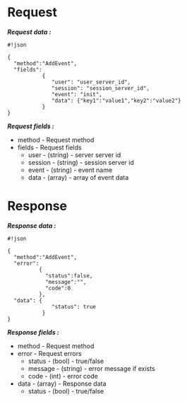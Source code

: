# Request #

***Request data :*** 

```
#!json

{
  "method":"AddEvent",
  "fields": 
           {
              "user": "user_server_id",
              "session": "session_server_id",
              "event": "init",
              "data": {"key1":"value1","key2":"value2"}
           }
}

```

***Request fields :*** 

* method - Request method
* fields - Request fields
    * user - (string) - server server id
    * session - (string) - session server id
    * event - (string) - event name
    * data - (array) - array of event data

# Response #

***Response data :*** 


```
#!json

{
  "method":"AddEvent",
  "error":
          {
            "status":false,
            "message":"",
            "code":0
          },
  "data": {
              "status": true
           }
}
```

***Response fields :*** 

* method - Request method
* error - Request errors
    * status - (bool) - true/false
    * message - (string) - error message if exists
    * code - (int) - error code
* data - (array) - Response data
    * status - (bool) - true/false
